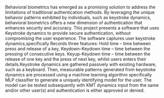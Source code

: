 Behavioral biometrics has emerged as a promising solution to address the limitations of traditional authentication methods. By leveraging the unique behavior patterns exhibited by individuals, such as keystroke dynamics, behavioral biometrics offers a new dimension of authentication that enhances security and accuracy. 
This project presents a software that uses Keystroke dynamics to provide secure authentication, without compromising the user experience. The software captures user keystroke dynamics,specifically Records three features: Hold time – time between press and release of a key, Keydown-Keydown time – time between the pressing of consecutive keys.
Keyup-Keydown time – time between the release of one key and the press of next key, whilst users enters their details.Keystroke dynamics are gathered passively with existing hardware, such as a keyboard. Then, measurable patterns generated from keystroke dynamics are processed using a machine learning algorithm specifically MLP classifier  to generate a uniquely identifying model for the user. The model can be tested subsequently with KMT dynamics input from the same and/or other user(s) and authentication is either approved or denied.
